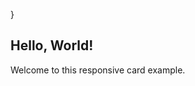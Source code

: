  }
    </style>
</head>
<body>
    <div class="card">
        <h2>Hello, World!</h2>
        <p>Welcome to this responsive card example.</p>
    </div>
</body>
</html>
